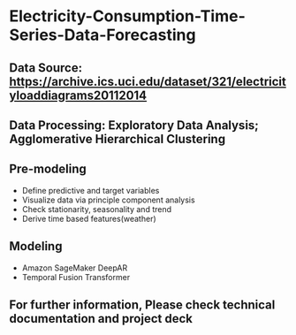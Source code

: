 # Electricity-Consumption-Time-Series-Data-Forecasting
## Data Source: https://archive.ics.uci.edu/dataset/321/electricityloaddiagrams20112014
## Data Processing: Exploratory Data Analysis; Agglomerative Hierarchical Clustering
## Pre-modeling
+ Define predictive and target variables
+ Visualize data via principle component analysis 
+ Check stationarity, seasonality and trend
+ Derive time based features(weather)
## Modeling
+ Amazon SageMaker DeepAR
+ Temporal Fusion Transformer
## For further information, Please check technical documentation and project deck
